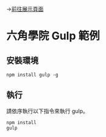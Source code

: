 →<a href="https://diddy032.github.io/practice-boostrap-sweetaste/" target="_blank">前往展示頁面</a>


# 六角學院 Gulp 範例

## 安裝環境

```
npm install gulp -g
```

## 執行

請依序執行以下指令來執行 gulp。

```
npm install
gulp
```

